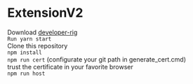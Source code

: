 # ExtensionV2

Download [developer-rig](https://github.com/twitchdev/developer-rig)\
`Run yarn start`\
Clone this repository\
`npm install`\
`npm run cert` (configurate your git path in generate_cert.cmd)\
trust the certificate in your favorite browser\
`npm run host`

